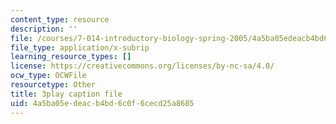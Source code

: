 ```yaml
---
content_type: resource
description: ''
file: /courses/7-014-introductory-biology-spring-2005/4a5ba05edeacb4bd6c0f6cecd25a8685_RJf9jRf-Ekw.srt
file_type: application/x-subrip
learning_resource_types: []
license: https://creativecommons.org/licenses/by-nc-sa/4.0/
ocw_type: OCWFile
resourcetype: Other
title: 3play caption file
uid: 4a5ba05e-deac-b4bd-6c0f-6cecd25a8685
---
```

